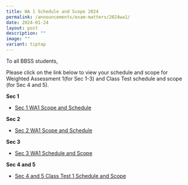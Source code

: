 ```yaml
---
title: WA 1 Schedule and Scope 2024
permalink: /announcements/exam-matters/2024wa1/
date: 2024-01-24
layout: post
description: ""
image: ""
variant: tiptap
---
```

<p>To all BBSS students,</p><p>Please click on the link below to view your schedule and scope for Weighted Assessment 1(for Sec 1-3) and Class Test schedule and scope (for Sec 4 and 5).</p><p><strong>Sec 1</strong></p><ul data-tight="true" class="tight"><li><p><a href="/files/Sec_1_WA1_Scope_and_Schedule.pdf" rel="noopener noreferrer nofollow" target="_blank">Sec 1 WA1 Scope and Schedule</a></p></li></ul><p><strong>Sec 2</strong></p><ul data-tight="true" class="tight"><li><p><a href="/files/Sec_2_WA1_Schedule_and_Scope_2024.pdf" rel="noopener noreferrer nofollow" target="_blank">Sec 2 WA1 Scope and Schedule</a></p></li></ul><p><strong>Sec 3</strong></p><ul data-tight="true" class="tight"><li><p><a href="/files/Sec_3_WA1_Schedule_and_Scope_2024.pdf" rel="noopener noreferrer nofollow" target="_blank">Sec 3 WA1 Schedule and Scope</a></p></li></ul><p><strong>Sec 4 and 5</strong></p><ul data-tight="true" class="tight"><li><p><a href="/files/Sec_4_and_5_Class_Test_1_Schedule_and_Scope_2024.pdf" rel="noopener noreferrer nofollow" target="_blank">Sec 4 and 5 Class Test 1 Schedule and Scope</a></p></li></ul><p></p>